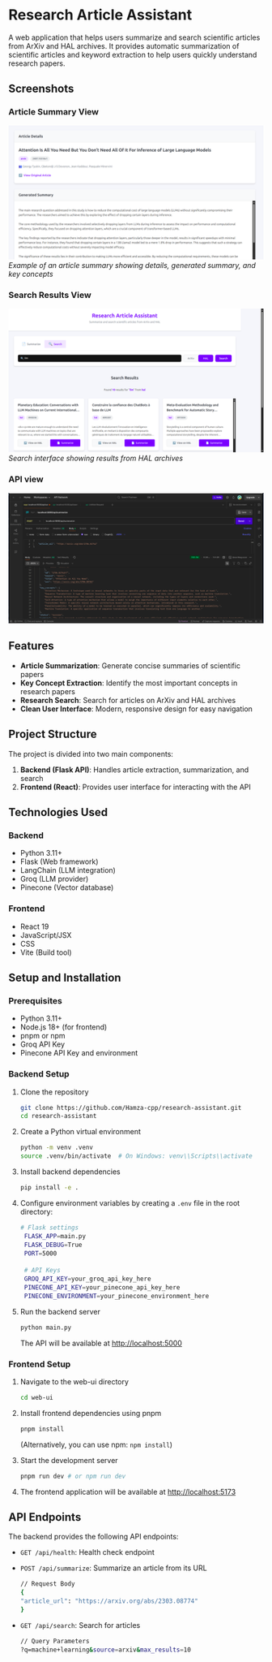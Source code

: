 # Research Article Assistant

A web application that helps users summarize and search scientific articles from ArXiv and HAL archives. It provides automatic summarization of scientific articles and keyword extraction to help users quickly understand research papers.

## Screenshots

### Article Summary View

![Article Summary](imgs/image.png)
*Example of an article summary showing details, generated summary, and key concepts*

### Search Results View

![Search Results](imgs/image2.png)
*Search interface showing results from HAL archives*

### API view

![Search Results](imgs/image3.png)

## Features

- **Article Summarization**: Generate concise summaries of scientific papers
- **Key Concept Extraction**: Identify the most important concepts in research papers
- **Research Search**: Search for articles on ArXiv and HAL archives
- **Clean User Interface**: Modern, responsive design for easy navigation

## Project Structure

The project is divided into two main components:

1. **Backend (Flask API)**: Handles article extraction, summarization, and search
2. **Frontend (React)**: Provides user interface for interacting with the API

## Technologies Used

### Backend

- Python 3.11+
- Flask (Web framework)
- LangChain (LLM integration)
- Groq (LLM provider)
- Pinecone (Vector database)

### Frontend

- React 19
- JavaScript/JSX
- CSS
- Vite (Build tool)

## Setup and Installation

### Prerequisites

- Python 3.11+
- Node.js 18+ (for frontend)
- pnpm or npm
- Groq API Key
- Pinecone API Key and environment

### Backend Setup

1. Clone the repository

   ```bash
   git clone https://github.com/Hamza-cpp/research-assistant.git
   cd research-assistant
   ```

2. Create a Python virtual environment

    ```bash
    python -m venv .venv
    source .venv/bin/activate  # On Windows: venv\\Scripts\\activate
    ```

3. Install backend dependencies

   ```bash
   pip install -e .
   ```

4. Configure environment variables by creating a `.env` file in the root directory:

   ```bash
   # Flask settings
    FLASK_APP=main.py
    FLASK_DEBUG=True
    PORT=5000

    # API Keys
    GROQ_API_KEY=your_groq_api_key_here
    PINECONE_API_KEY=your_pinecone_api_key_here
    PINECONE_ENVIRONMENT=your_pinecone_environment_here
    ```

5. Run the backend server

   ```bash
   python main.py
   ```

   The API will be available at <http://localhost:5000>

### Frontend Setup

1. Navigate to the web-ui directory

   ```bash
   cd web-ui
   ```

2. Install frontend dependencies using pnpm

   ```bash
   pnpm install
   ```

   (Alternatively, you can use npm: `npm install`)

3. Start the development server

   ```bash
   pnpm run dev # or npm run dev
   ```

4. The frontend application will be available at <http://localhost:5173>

## API Endpoints

The backend provides the following API endpoints:

- `GET /api/health`: Health check endpoint
- `POST /api/summarize`: Summarize an article from its URL

    ```bash
    // Request Body
    {
    "article_url": "https://arxiv.org/abs/2303.08774"
    }
    ```

- `GET /api/search`: Search for articles

    ```bash
    // Query Parameters
    ?q=machine+learning&source=arxiv&max_results=10
    ```
